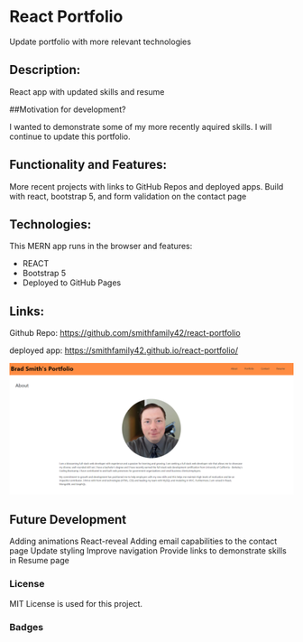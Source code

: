 # React Portfolio
Update portfolio with more relevant technologies

## Description:
React app with updated skills and resume

##Motivation for development?

I wanted to demonstrate some of my more recently aquired skills. I will continue to update this portfolio.


## Functionality and Features:
More recent projects with links to GitHub Repos and deployed apps. 
Build with react, bootstrap 5, and form validation on the contact page 

## Technologies:

This MERN app runs in the browser and features:

* REACT
* Bootstrap 5
* Deployed to GitHub Pages


## Links: 

Github Repo: https://github.com/smithfamily42/react-portfolio

deployed app: https://smithfamily42.github.io/react-portfolio/


![](2021-08-30-23-50-11.png)

## Future Development
Adding animations React-reveal
Adding email capabilities to the contact page
Update styling
Improve navigation
Provide links to demonstrate skills in Resume page


### License
MIT License is used for this project. 

### Badges

